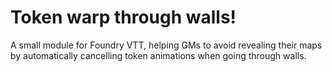# Token warp through walls!
A small module for Foundry VTT, helping GMs to avoid revealing their maps by automatically cancelling token animations when going through walls.
